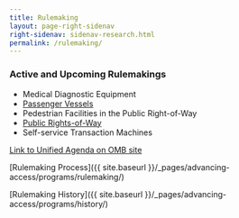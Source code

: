 ```yaml
---
title: Rulemaking
layout: page-right-sidenav
right-sidenav: sidenav-research.html
permalink: /rulemaking/
---
```


### Active and Upcoming Rulemakings
* Medical Diagnostic Equipment
* [Passenger Vessels](https://www.access-board.gov/pvag/)
* Pedestrian Facilities in the Public Right-of-Way
* [Public Rights-of-Way](https://www.access-board.gov/prowag/)
* Self-service Transaction Machines

[Link to Unified Agenda on OMB site](https://www.reginfo.gov/public/do/eAgendaMain?operation=OPERATION_GET_AGENCY_RULE_LIST&currentPub=true&agencyCode=&showStage=active&agencyCd=3014&csrf_token=4477D73C38800DD64CF55ADB1768D8D45A731BE31E15AB2A267391786B5743BB6B29078DCC57BFFFD1D816392F7FE84DBA51)

[Rulemaking Process]({{ site.baseurl }}/_pages/advancing-access/programs/rulemaking/)

[Rulemaking History]({{ site.baseurl }}/_pages/advancing-access/programs/history/) 


